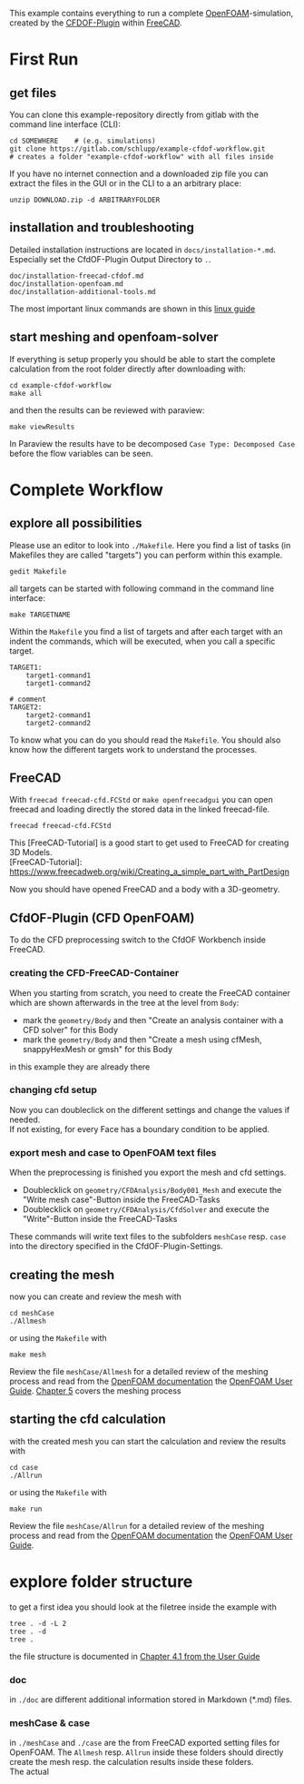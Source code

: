 
This example contains everything to run a complete [OpenFOAM]-simulation, created by the [CFDOF-Plugin] within [FreeCAD]. 

[FreeCAD]: https://www.freecadweb.org/
[CFDOF-Plugin]: https://github.com/jaheyns/CfdOF
[OpenFOAM]: https://openfoam.org/


First Run
=================================================================

get files
------------------------------------------------------------
You can clone this example-repository directly from gitlab with the command line interface (CLI): 

    cd SOMEWHERE    # (e.g. simulations)
    git clone https://gitlab.com/schlupp/example-cfdof-workflow.git
    # creates a folder "example-cfdof-workflow" with all files inside

If you have no internet connection and a downloaded zip file you can extract the files in the GUI or in the CLI to a an arbitrary place: 

    unzip DOWNLOAD.zip -d ARBITRARYFOLDER


installation and troubleshooting
-----------------------------------------------------------
Detailed installation instructions are located in `docs/installation-*.md`. Especially set the CfdOF-Plugin Output Directory to `.`. 

    doc/installation-freecad-cfdof.md
    doc/installation-openfoam.md
    doc/installation-additional-tools.md

The most important linux commands are shown in this [linux guide](https://cfd.direct/openfoam/linux-guide/)


start meshing and openfoam-solver
------------------------------------------------------------
If everything is setup properly you should be able to start the complete calculation from the root folder directly after downloading with: 

    cd example-cfdof-workflow
    make all

and then the results can be reviewed with paraview:

    make viewResults

In Paraview the results have to be decomposed `Case Type: Decomposed Case` before the flow variables can be seen. 



Complete Workflow
=================================================================

explore all possibilities
-----------------------------------------------------------

Please use an editor to look into `./Makefile`. Here you find a list of tasks (in Makefiles they are called "targets") you can perform within this example. 

    gedit Makefile

all targets can be started with following command in the command line interface: 

    make TARGETNAME

Within the `Makefile` you find a list of targets and after each target with an indent the commands, which will be executed, when you call a specific target.

    TARGET1:
        target1-command1
        target1-command2

    # comment    
    TARGET2:
        target2-command1
        target2-command2

To know what you can do you should read the `Makefile`. You should also know how the different targets work to understand the processes. 


FreeCAD
----------------------------------------------------------
With `freecad freecad-cfd.FCStd` or `make openfreecadgui` you can open freecad and loading directly the stored data in the linked freecad-file. 

    freecad freecad-cfd.FCStd

This [FreeCAD-Tutorial] is a good start to get used to FreeCAD for creating 3D Models.  
[FreeCAD-Tutorial]: https://www.freecadweb.org/wiki/Creating_a_simple_part_with_PartDesign

Now you should have opened FreeCAD and a body with a 3D-geometry. 


CfdOF-Plugin (CFD OpenFOAM)
----------------------------------------------------------
To do the CFD preprocessing switch to the CfdOF Workbench inside FreeCAD. 

### creating the CFD-FreeCAD-Container
When you starting from scratch, you need to create the FreeCAD container which are shown afterwards in the tree at the level from `Body`: 
* mark the `geometry/Body` and then "Create an analysis container with a CFD solver" for this Body
* mark the `geometry/Body` and then "Create a mesh using cfMesh, snappyHexMesh or gmsh" for this Body

in this example they are already there


### changing cfd setup
Now you can doubleclick on the different settings and change the values if needed.  
If not existing, for every Face has a boundary condition to be applied. 


### export mesh and case to OpenFOAM text files
When the preprocessing is finished you export the mesh and cfd settings. 
* Doublecklick on `geometry/CFDAnalysis/Body001_Mesh` and execute the "Write mesh case"-Button inside the FreeCAD-Tasks
* Doublecklick on `geometry/CFDAnalysis/CfdSolver` and execute the "Write"-Button inside the FreeCAD-Tasks

These commands will write text files to the subfolders `meshCase` resp. `case` into the directory specified in the CfdOF-Plugin-Settings. 


creating the mesh
----------------------------------------------------------
now you can create and review the mesh with

    cd meshCase
    ./Allmesh

or using the `Makefile` with

    make mesh

Review the file `meshCase/Allmesh` for a detailed review of the meshing process and read from the [OpenFOAM documentation](https://cfd.direct/openfoam/documentation/) the [OpenFOAM User Guide](https://cfd.direct/openfoam/user-guide/). [Chapter 5](https://cfd.direct/openfoam/user-guide/v7-mesh/#x23-1670005) covers the meshing process


starting the cfd calculation
----------------------------------------------------------
with the created mesh you can start the calculation and review the results with

    cd case
    ./Allrun

or using the `Makefile` with

    make run

Review the file `meshCase/Allrun` for a detailed review of the meshing process and read from the [OpenFOAM documentation](https://cfd.direct/openfoam/documentation/) the [OpenFOAM User Guide](https://cfd.direct/openfoam/user-guide/). 



explore folder structure
=================================================================
to get a first idea you should look at the filetree inside the example with

    tree . -d -L 2
    tree . -d 
    tree . 

the file structure is documented in [Chapter 4.1 from the User Guide](https://cfd.direct/openfoam/user-guide/v7-case-file-structure/#x16-1220004.1)


### doc
in `./doc` are different additional information stored in Markdown (*.md) files.

### meshCase & case
in `./meshCase` and `./case` are the from FreeCAD exported setting files for OpenFOAM. The `Allmesh` resp. `Allrun` inside these folders should directly create the mesh resp. the calculation results inside these folders.  
The actual 

